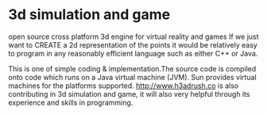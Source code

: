 3d simulation and game
=========

open source cross platform 3d engine for virtual reality and games
 If we just want to CREATE a 2d representation of the points it would be relatively easy to program in any reasonably efficient language such as either C++ or Java.
 
 This is one of simple coding & implementation.The source code is compiled onto code which runs on a Java virtual machine (JVM). Sun provides virtual machines for the platforms supported. http://www.h3adrush.co is also contributing in 3d simulation and game, it will also very helpful through its experience and skills in programming.
 

